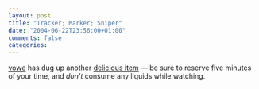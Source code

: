 ```yaml
---
layout: post
title: "Tracker; Marker; Sniper"
date: "2004-06-22T23:56:00+01:00"
comments: false
categories: 
---
```


<p><a href="http://vowe.net/archives/004654.html">vowe</a> has dug up another <a href="http://www.woodpeckerfilm.fi/jalmarihelanderb11.html">delicious item</a> &#8212; be sure to reserve five minutes of your time, and <em>don&#8217;t</em> consume any liquids while watching.</p>


